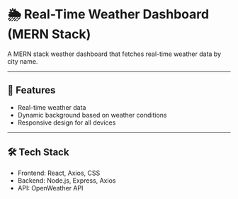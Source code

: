# 🌦️ Real-Time Weather Dashboard (MERN Stack)

A MERN stack weather dashboard that fetches real-time weather data by city name.

---

## 🚀 Features
- Real-time weather data
- Dynamic background based on weather conditions
- Responsive design for all devices

---

## 🛠️ Tech Stack
- Frontend: React, Axios, CSS
- Backend: Node.js, Express, Axios
- API: OpenWeather API